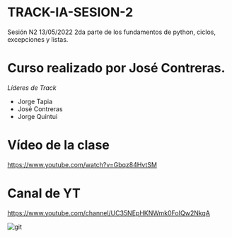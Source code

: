 # TRACK-IA-SESION-2
Sesión N2 13/05/2022 2da parte de los fundamentos de python, ciclos, excepciones y listas.

# Curso realizado por José Contreras.

_Líderes de Track_
- Jorge Tapia
- José Contreras 
- Jorge Quintui

# Vídeo de la clase
https://www.youtube.com/watch?v=Gbqz84HvtSM

# Canal de YT
https://www.youtube.com/channel/UC35NEpHKNWmk0FoIQw2NkqA


![git](https://user-images.githubusercontent.com/66024934/168454300-97e143b3-2fdf-4a4f-9e8f-d7b7d5c9a145.jpg)
